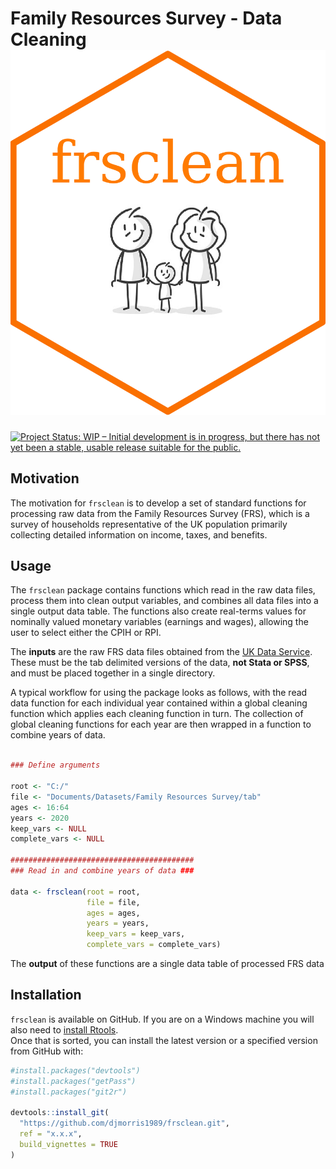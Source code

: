 






<!-- README.md is generated from README.Rmd. Please edit that file -->

# Family Resources Survey - Data Cleaning ![Labour Force Survey Data Wrangling](man/figures/hex-frsclean.png)

<!-- badges: start -->

[![Project Status: WIP – Initial development is in progress, but there
has not yet been a stable, usable release suitable for the
public.](https://www.repostatus.org/badges/latest/wip.svg)](https://www.repostatus.org/#wip)
<!-- badges: end -->

## Motivation

The motivation for `frsclean` is to develop a set of standard functions
for processing raw data from the Family Resources Survey (FRS), which is
a survey of households representative of the UK population primarily
collecting detailed information on income, taxes, and benefits.

## Usage

The `frsclean` package contains functions which read in the raw data
files, process them into clean output variables, and combines all data
files into a single output data table. The functions also create
real-terms values for nominally valued monetary variables (earnings and
wages), allowing the user to select either the CPIH or RPI.

The **inputs** are the raw FRS data files obtained from the [UK Data
Service](https://ukdataservice.ac.uk/). These must be the tab delimited
versions of the data, **not Stata or SPSS**, and must be placed together
in a single directory.

A typical workflow for using the package looks as follows, with the read
data function for each individual year contained within a global
cleaning function which applies each cleaning function in turn. The
collection of global cleaning functions for each year are then wrapped
in a function to combine years of data.

``` r

### Define arguments 

root <- "C:/"
file <- "Documents/Datasets/Family Resources Survey/tab"
ages <- 16:64
years <- 2020
keep_vars <- NULL
complete_vars <- NULL

#########################################
### Read in and combine years of data ###

data <- frsclean(root = root,
                 file = file,
                 ages = ages,
                 years = years,
                 keep_vars = keep_vars,
                 complete_vars = complete_vars)
```

The **output** of these functions are a single data table of processed
FRS data

## Installation

`frsclean` is available on GitHub. If you are on a Windows machine you
will also need to [install
Rtools](https://www.rdocumentation.org/packages/installr/versions/0.22.0/topics/install.Rtools).  
Once that is sorted, you can install the latest version or a specified
version from GitHub with:

``` r
#install.packages("devtools")
#install.packages("getPass")
#install.packages("git2r")

devtools::install_git(
  "https://github.com/djmorris1989/frsclean.git", 
  ref = "x.x.x",
  build_vignettes = TRUE
)
```
